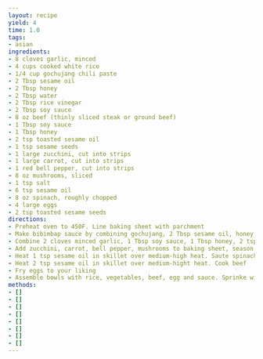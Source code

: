 ```yaml
---
layout: recipe
yield: 4
time: 1.0
tags:
- asian
ingredients:
- 8 cloves garlic, minced
- 4 cups cooked white rice
- 1/4 cup gochujang chili paste
- 2 Tbsp sesame oil
- 2 Tbsp honey
- 2 Tbsp water
- 2 Tbsp rice vinegar
- 2 Tbsp soy sauce
- 8 oz beef (thinly sliced steak or ground beef)
- 1 Tbsp soy sauce
- 1 Tbsp honey
- 2 tsp toasted sesame oil
- 1 tsp sesame seeds
- 1 large zucchini, cut into strips
- 1 large carrot, cut into strips
- 1 red bell pepper, cut into strips
- 8 oz mushrooms, sliced
- 1 tsp salt
- 6 tsp sesame oil
- 8 oz spinach, roughly chopped
- 4 large eggs
- 2 tsp toasted sesame seeds
directions:
- Preheat oven to 450F. Line baking sheet with parchment
- Make bibimbap sauce by combining gochujang, 2 Tbsp sesame oil, honey, water, rice vinegar, 2 Tbsp soy sauce, and 2 cloves minced garlic
- Combine 2 cloves minced garlic, 1 Tbsp soy sauce, 1 Tbsp honey, 2 tsp toasted sesame oil, and 1 tsp sesame seeds to bowl. Add beef to bowl and toss until well combined, refrigerate until ready to cook
- Add zucchini, carrot, bell pepper, mushrooms to baking sheet, season with 1 tsp salt, 2 tsp minced garlic, 3 tsp sesame oil. Toss to cover and roast for 15 minutes
- Heat 1 tsp sesame oil in skillet over medium-high heat. Saute spinach until starting to wilt and add a pinch of salt and 1/2 tsp minced garlic. Transfer to plate and set aside
- Heat 2 tsp sesame oil in skillet over medium-hight heat. Cook beef
- Fry eggs to your liking
- Assemble bowls with rice, vegetables, beef, egg and sauce. Sprinke with toasted sesame seeds
methods:
- []
- []
- []
- []
- []
- []
- []
- []
---
```

